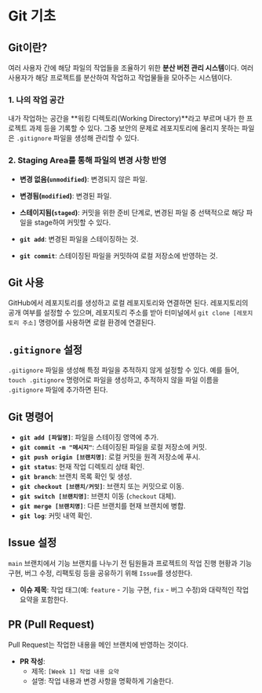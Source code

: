 # Git 기초

## Git이란?

여러 사용자 간에 해당 파일의 작업들을 조율하기 위한 **분산 버전 관리 시스템**이다. 여러 사용자가 해당 프로젝트를 분산하여 작업하고 작업물들을 모아주는 시스템이다.

### 1. 나의 작업 공간
내가 작업하는 공간을 **워킹 디렉토리(Working Directory)**라고 부르며 내가 한 프로젝트 과제 등을 기록할 수 있다. 그중 보안의 문제로 레포지토리에 올리지 못하는 파일은 `.gitignore` 파일을 생성해 관리할 수 있다.

### 2. Staging Area를 통해 파일의 변경 사항 반영
- **변경 없음(`unmodified`)**: 변경되지 않은 파일.
- **변경됨(`modified`)**: 변경된 파일.
- **스테이지됨(`staged`)**: 커밋을 위한 준비 단계로, 변경된 파일 중 선택적으로 해당 파일을 stage하여 커밋할 수 있다.

- **`git add`**: 변경된 파일을 스테이징하는 것.
- **`git commit`**: 스테이징된 파일을 커밋하여 로컬 저장소에 반영하는 것.

## Git 사용

GitHub에서 레포지토리를 생성하고 로컬 레포지토리와 연결하면 된다. 레포지토리의 공개 여부를 설정할 수 있으며, 레포지토리 주소를 받아 터미널에서 `git clone [레포지토리 주소]` 명령어를 사용하면 로컬 환경에 연결된다.

## `.gitignore` 설정

`.gitignore` 파일을 생성해 특정 파일을 추적하지 않게 설정할 수 있다. 예를 들어, `touch .gitignore` 명령어로 파일을 생성하고, 추적하지 않을 파일 이름을 `.gitignore` 파일에 추가하면 된다.

## Git 명령어

- **`git add [파일명]`**: 파일을 스테이징 영역에 추가.
- **`git commit -m "메시지"`**: 스테이징된 파일을 로컬 저장소에 커밋.
- **`git push origin [브랜치명]`**: 로컬 커밋을 원격 저장소에 푸시.
- **`git status`**: 현재 작업 디렉토리 상태 확인.
- **`git branch`**: 브랜치 목록 확인 및 생성.
- **`git checkout [브랜치/커밋]`**: 브랜치 또는 커밋으로 이동.
- **`git switch [브랜치명]`**: 브랜치 이동 (`checkout` 대체).
- **`git merge [브랜치명]`**: 다른 브랜치를 현재 브랜치에 병합.
- **`git log`**: 커밋 내역 확인.

## Issue 설정

`main` 브랜치에서 기능 브랜치를 나누기 전 팀원들과 프로젝트의 작업 진행 현황과 기능 구현, 버그 수정, 리팩토링 등을 공유하기 위해 `Issue`를 생성한다.

- **이슈 제목**: 작업 태그(예: `feature` - 기능 구현, `fix` - 버그 수정)와 대략적인 작업 요약을 포함한다.

## PR (Pull Request)

Pull Request는 작업한 내용을 메인 브랜치에 반영하는 것이다.

- **PR 작성**: 
  - 제목: `[Week 1] 작업 내용 요약`
  - 설명: 작업 내용과 변경 사항을 명확하게 기술한다.
